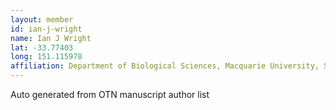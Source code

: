 ```yaml
---
layout: member
id: ian-j-wright
name: Ian J Wright
lat: -33.77403
long: 151.115978
affiliation: Department of Biological Sciences, Macquarie University, Sydney, NSW, Australia 
---
```


Auto generated from OTN manuscript author list

